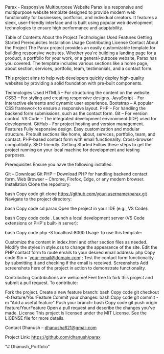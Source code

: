 Parax - Responsive Multipurpose Website
Parax is a responsive and multipurpose website template designed to provide modern web functionality for businesses, portfolios, and individual creators. It features a sleek, user-friendly interface and is built using popular web development technologies to ensure high performance and adaptability.

Table of Contents
About the Project
Technologies Used
Features
Getting Started
Prerequisites
Installation
Usage
Contributing
License
Contact
About the Project
The Parax project provides an easily customizable template for building responsive websites. Whether you're building a landing page for a product, a portfolio for your work, or a general-purpose website, Parax has you covered. The template includes various sections like a home page, about section, services, portfolio, team, testimonials, and a contact form.

This project aims to help web developers quickly deploy high-quality websites by providing a solid foundation with pre-built components.

Technologies Used
HTML5 – For structuring the content on the website.
CSS3 – For styling and creating responsive designs.
JavaScript – For interactive elements and dynamic user experience.
Bootstrap – A popular CSS framework to ensure a responsive layout.
PHP – For handling the backend form submissions, such as the contact form.
Git – For version control.
VS Code – The integrated development environment (IDE) used for development.
GitHub – For project hosting and version management.
Features
Fully responsive design.
Easy customization and modular structure.
Prebuilt sections like home, about, services, portfolio, team, and contact.
PHP-based contact form with email functionality.
Cross-browser compatibility.
SEO-friendly.
Getting Started
Follow these steps to get the project running on your local machine for development and testing purposes.

Prerequisites
Ensure you have the following installed:

Git – Download Git
PHP – Download PHP for handling backend contact form.
Web Browser – Chrome, Firefox, Edge, or any modern browser.
Installation
Clone the repository:

bash
Copy code
git clone https://github.com/your-username/parax.git
Navigate to the project directory:

bash
Copy code
cd parax
Open the project in your IDE (e.g., VS Code):

bash
Copy code
code .
Launch a local development server (VS Code extensions or PHP's built-in server):

bash
Copy code
php -S localhost:8000
Usage
To use this template:

Customize the content in index.html and other section files as needed.
Modify the styles in style.css to change the appearance of the site.
Edit the PHP contact form to route emails to your desired email address:
php
Copy code
$to = 'your-email@domain.com'; 
Test the contact form functionality by submitting it and checking if the email is received.
Screenshots
Add screenshots here of the project in action to demonstrate functionality.

Contributing
Contributions are welcome! Feel free to fork this project and submit a pull request. To contribute:

Fork the project.
Create a new feature branch:
bash
Copy code
git checkout -b feature/YourFeature
Commit your changes:
bash
Copy code
git commit -m "Add a useful feature"
Push your branch:
bash
Copy code
git push origin feature/YourFeature
Open a pull request and describe the changes you've made.
License
This project is licensed under the MIT License. See the LICENSE file for more details.

Contact
Dhanush – dhanusha621@gmaii.com

Project Link: https://github.com/dhanush/parax

"# Dhanush_Portfolio" 
